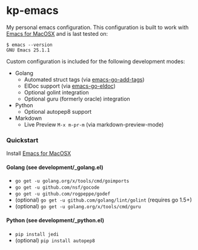 # kp-emacs

My personal emacs configuration. This configuration is built to work with [Emacs for MacOSX](http://emacsformacosx.com/) and is last tested on:

```
$ emacs --version
GNU Emacs 25.1.1
```

Custom configuration is included for the following development modes:

* Golang
    * Automated struct tags (via [emacs-go-add-tags](https://github.com/syohex/emacs-go-add-tags))
    * ElDoc support (via [emacs-go-eldoc](https://github.com/syohex/emacs-go-eldoc))
    * Optional golint integration
    * Optional guru (formerly oracle) integration
* Python
    * Optional autopep8 support
* Markdown
    * Live Preview `M-x m-pr-m` (via markdown-preview-mode)

### Quickstart

Install [Emacs for MacOSX](http://emacsformacosx.com/)

#### Golang (see development/_golang.el)

* `go get -u golang.org/x/tools/cmd/goimports`
* `go get -u github.com/nsf/gocode`
* `go get -u github.com/rogpeppe/godef`
* (optional) `go get -u github.com/golang/lint/golint` (requires go 1.5+)
* (optional) `go get -u golang.org/x/tools/cmd/guru`

#### Python (see development/_python.el)

* `pip install jedi`
* (optional) `pip install autopep8`
